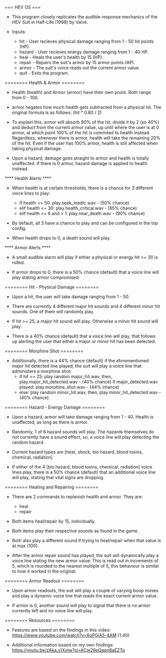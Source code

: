 === HEV OS ===

- This program closely replicates the audible response mechanics of the
  HEV Suit in Half-Life (1998) by Valve.

- Inputs:
	- hit 		- User recieves physical damage ranging from 1 - 50 hit points (HP).
	- hazard 	- User recieves energy damage ranging from 1 - 40 HP.
	- heal		- Heals the user's health by 15 (HP).
	- repair	- Repairs the suit's armor by 15 armor points (AP).
	- armor		- The suit's voice reads out the current armor value.
	- quit		- Exits the program.

========   Health & Armor   ========

- Health (health) and Armor (armor) have their own pools. Both range from 0 - 100.
  
- armor negates how much health gets subtracted from a physical hit. The original
  formula is as follows:
  (hit * 0.80 / 2)

- To explain this, armor will absorb 80% of the hit, divide it by 2 (so 40%) and deduct
  from the current armor value, up until where the user is at 0 armor, at which point
  100% of the hit is commited to health instead.
  Regardless, whenever there is armor, health will take the remaining 20% of the hit.
  Even if the user has 100% armor, health is still affected when taking physical damage.

- Upon a hazard, damage goes straight to armor and health is totally unaffected. If there
  is 0 armor, hazard damage is applied to health instead.

****   Health Alerts   ****

- When health is at certain thresholds, there is a chance for 3 different voice lines to
  play:
	- if health <= 50:
		play.seek_medic.wav - (50% chance)
	- elif health <= 30:
		play.health_critical.wav - (65% chance)
	- elif health <= 6 and > 1:
		play.near_death.wav - (90% chance)

- By default, all 3 have a chance to play and can be configured in the top config.

- When health drops to 0, a death sound will play.

****   Armor Alerts   ****

- A small audible alarm will play if either a physical or energy hit >= 30 is rolled.

- If armor drops to 0, there is a 50% chance (default) that a voice line will play
  stating armor compromised.

========   Hit - Physical Damage   ========

- Upon a hit, the user will take damage ranging from 1 - 50.

- There are currently 4 different major hit sounds and 4 different minor hit sounds.
  One of them will randomly play.

- If hit >= 25, a major hit sound will play. Otherwise a minor hit sound will play.

- There is a 40% chance (default) that a voice line will play, that follows up alerting
  the user that either a major or minor hit has been detected.

========   Morphine Shot   ========

- Additionally, there is a 44% chance (default) if the aforementioned major hit detected
  line played, the suit will play a voice line that administers a morphine shot:
	- if hit >= 25:
		play random major_hit.wav, then, play.major_hit_detected.wav - (40% chance)
		if major_detected.wav played:
			play.morphine_shot.wav - (44% chance)
	- else:
		play random minor_hit.wav, then, play.minor_hit_detected.wav - (40% chance)

========   Hazard - Energy Damage   ========

- Upon a hazard, armor will take damage ranging from 1 - 40. Health is unaffected, as
  long as there is armor.

- Randomly, 1 of 6 hazard sounds will play. The hazards themselves do not currently
  have a sound effect, so, a voice line will play detecting the random hazard.

- Current hazard types are [heat, shock, bio hazard, blood toxins, chemical, radiation]

- If either of the 4 [bio hazard, blood toxins, chemical, radiation] voice lines play,
  there is a 50% chance (default) that an additional voice line will play, stating that vital signs are dropping.

========   Healing and Repairing   ========

- There are 2 commands to replenish health and armor. They are:
	- heal
	- repair

- Both items heal/repair by 15, individually.

- Both items play their respective sounds as found in the game.

- Both also play a different sound if trying to heal/repair when that value is at max (100).

- After the armor repair sound has played, the suit will dynamically play a voice line stating
  the new armor value. This is read out in increments of 5, which is rounded to the nearest multiple
  of 5, this behaviour is similar to how it worked in the original.

========   Armor Readout   ========

- Upon armor readouts, the suit will play a couple of varying boop noises and play a dynamic
  voice line that reads the exact current armor value.

- If armor is 0, another sound will play to signal that there is no armor currently left and
  no voice line will play.

========   Resources   ========

- Features are based on the findings in this video:
  https://www.youtube.com/watch?v=6oPGjA5-4AM (1:40)

- Additional information based on my own findings:
  https://youtu.be/zAka_vIXxtw?si=ACw29pQapn8aEZTp